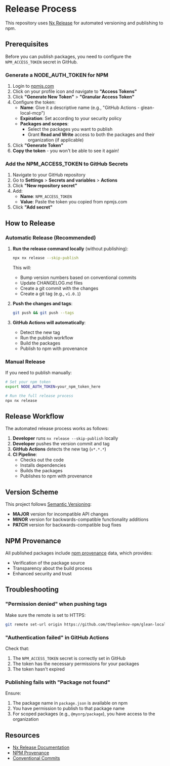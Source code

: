 # Release Process

This repository uses [Nx Release](https://nx.dev/docs/guides/nx-release/publish-in-ci-cd) for automated versioning and publishing to npm.

## Prerequisites

Before you can publish packages, you need to configure the `NPM_ACCESS_TOKEN` secret in GitHub.

### Generate a NODE_AUTH_TOKEN for NPM

1. Login to [npmjs.com](https://www.npmjs.com/)
2. Click on your profile icon and navigate to **"Access Tokens"**
3. Click **"Generate New Token"** > **"Granular Access Token"**
4. Configure the token:
   - **Name**: Give it a descriptive name (e.g., "GitHub Actions - glean-local-mcp")
   - **Expiration**: Set according to your security policy
   - **Packages and scopes**: 
     - Select the packages you want to publish
     - Grant **Read and Write** access to both the packages and their organization (if applicable)
5. Click **"Generate Token"**
6. **Copy the token** - you won't be able to see it again!

### Add the NPM_ACCESS_TOKEN to GitHub Secrets

1. Navigate to your GitHub repository
2. Go to **Settings** > **Secrets and variables** > **Actions**
3. Click **"New repository secret"**
4. Add:
   - **Name**: `NPM_ACCESS_TOKEN`
   - **Value**: Paste the token you copied from npmjs.com
5. Click **"Add secret"**

## How to Release

### Automatic Release (Recommended)

1. **Run the release command locally** (without publishing):
   ```bash
   npx nx release --skip-publish
   ```
   This will:
   - Bump version numbers based on conventional commits
   - Update CHANGELOG.md files
   - Create a git commit with the changes
   - Create a git tag (e.g., `v1.0.1`)

2. **Push the changes and tags**:
   ```bash
   git push && git push --tags
   ```

3. **GitHub Actions will automatically**:
   - Detect the new tag
   - Run the publish workflow
   - Build the packages
   - Publish to npm with provenance

### Manual Release

If you need to publish manually:

```bash
# Set your npm token
export NODE_AUTH_TOKEN=your_npm_token_here

# Run the full release process
npx nx release
```

## Release Workflow

The automated release process works as follows:

1. **Developer** runs `nx release --skip-publish` locally
2. **Developer** pushes the version commit and tag
3. **GitHub Actions** detects the new tag (`v*.*.*`)
4. **CI Pipeline**:
   - Checks out the code
   - Installs dependencies
   - Builds the packages
   - Publishes to npm with provenance

## Version Scheme

This project follows [Semantic Versioning](https://semver.org/):

- **MAJOR** version for incompatible API changes
- **MINOR** version for backwards-compatible functionality additions
- **PATCH** version for backwards-compatible bug fixes

## NPM Provenance

All published packages include [npm provenance](https://docs.npmjs.com/generating-provenance-statements) data, which provides:

- Verification of the package source
- Transparency about the build process
- Enhanced security and trust

## Troubleshooting

### "Permission denied" when pushing tags

Make sure the remote is set to HTTPS:
```bash
git remote set-url origin https://github.com/theplenkov-npm/glean-local-mcp.git
```

### "Authentication failed" in GitHub Actions

Check that:
1. The `NPM_ACCESS_TOKEN` secret is correctly set in GitHub
2. The token has the necessary permissions for your packages
3. The token hasn't expired

### Publishing fails with "Package not found"

Ensure:
1. The package name in `package.json` is available on npm
2. You have permission to publish to that package name
3. For scoped packages (e.g., `@myorg/package`), you have access to the organization

## Resources

- [Nx Release Documentation](https://nx.dev/docs/guides/nx-release/publish-in-ci-cd)
- [NPM Provenance](https://docs.npmjs.com/generating-provenance-statements)
- [Conventional Commits](https://www.conventionalcommits.org/)


